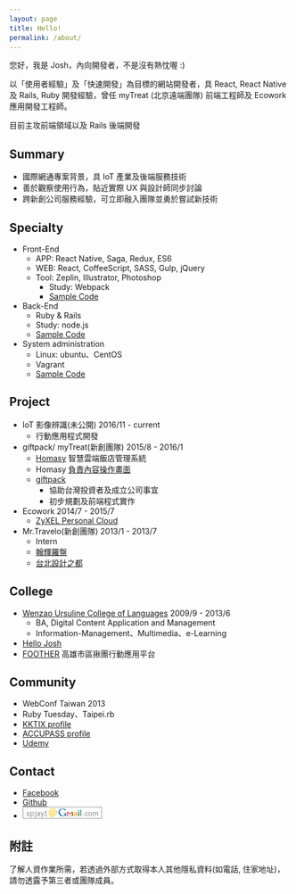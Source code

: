 ```yaml
---
layout: page
title: Hello!
permalink: /about/
---
```


您好，我是 Josh，內向開發者，不是沒有熱忱喔 :)

以「使用者經驗」及「快速開發」為目標的網站開發者，具 React, React Native 及 Rails, Ruby 開發經驗，曾任 myTreat (北京遠端團隊) 前端工程師及 Ecowork 應用開發工程師。

目前主攻前端領域以及 Rails 後端開發

## Summary
* 國際網通專案背景，具 IoT 產業及後端服務技術
* 善於觀察使用行為，貼近實際 UX 與設計師同步討論
* 跨新創公司服務經驗，可立即融入團隊並勇於嘗試新技術

## Specialty
* Front-End
	* APP: React Native, Saga, Redux, ES6
	* WEB: React, CoffeeScript, SASS, Gulp, jQuery
  * Tool: Zeplin, Illustrator, Photoshop
	* Study: Webpack
	* [Sample Code](https://gist.github.com/iskWang/b57a525d7187a9fcf97a)
* Back-End
	* Ruby & Rails
	* Study: node.js
	* [Sample Code](https://gist.github.com/46c63f7df25c466df4a5)
* System administration
	* Linux: ubuntu、CentOS
	* Vagrant
	* [Sample Code](https://github.com/iskWang/josh-vagrantfile)

## Project
* IoT 影像辨識(未公開) 2016/11 - current
  * 行動應用程式開發
* giftpack/ myTreat(新創團隊) 2015/8 - 2016/1
	* [Homasy](http://homasy.com) 智慧雲端飯店管理系統
    * Homasy [負責內容操作畫面](https://youtu.be/edKvZNU_1K0)
	* [giftpack](https://giftpack.design/) 
		* 協助台灣投資者及成立公司事宜
		* 初步規劃及前端程式實作
* Ecowork 2014/7 - 2015/7
	* [ZyXEL Personal Cloud](https://mycloud.zyxel.com)
* Mr.Travelo(新創團隊) 2013/1 - 2013/7
	* Intern
	* [翰輝羅盤](http://me.hi-josh.com/#/6)
	* [台北設計之都](http://me.hi-josh.com/#/5)

## College
* [Wenzao Ursuline College of Languages](http://www.wzu.edu.tw) 2009/9 - 2013/6
	* BA, Digital Content Application and Management
	* Information-Management、Multimedia、e-Learning
* [Hello Josh](http://me.hi-josh.com)
* [FOOTHER](http://me.hi-josh.com/#/4) 高雄市區揪團行動應用平台

## Community
* WebConf Taiwan 2013
* Ruby Tuesday、Taipei.rb
* [KKTIX profile](https://kktix.com/user/iskwang)
* [ACCUPASS profile](http://www.accupass.com/user/detail/r/1409281431118660593970/1/0)
* [Udemy](https://www.udemy.com/user/josh-wang-4/)

## Contact
* [Facebook](https://facebook.com/bcwang.tw)
* [Github](https://github.com/iskwang)
* ![Email](/email.png)

## 附註
了解人資作業所需，若透過外部方式取得本人其他隱私資料(如電話, 住家地址)，請勿透露予第三者或團隊成員。
